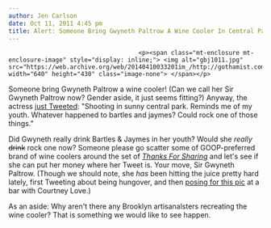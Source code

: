 ```yaml
---
author: Jen Carlson
date: Oct 11, 2011 4:45 pm
title: Alert: Someone Bring Gwyneth Paltrow A Wine Cooler In Central Park
---
```


	
										<p><span class="mt-enclosure mt-enclosure-image" style="display: inline;"> <img alt="gbj1011.jpg" src="https://web.archive.org/web/20140410033201im_/http://gothamist.com/attachments/arts_jen/gbj1011.jpg" width="640" height="430" class="image-none"> </span></p>

<p>Someone bring Gwyneth Paltrow a wine cooler! (Can we call her Sir Gwyneth Paltrow now? Gender aside, it just seems fitting?) Anyway, the actress <a href="https://web.archive.org/web/20140410033201/http://twitter.com/#!/GwynethPaltrow/status/123834535547912193">just Tweeted</a>: &quot;Shooting in sunny central park. Reminds me of my youth. Whatever happened to bartles and jaymes? Could rock one of those things.&quot;</p>

<p>Did Gwyneth really drink Bartles &amp; Jaymes in her youth? Would she <em>really</em> <strike>drink</strike> rock one now? Someone please go scatter some of GOOP-preferred brand of wine coolers around the set of <a href="https://web.archive.org/web/20140410033201/http://www.imdb.com/title/tt1932718/"><em>Thanks For Sharing</em></a> and let&apos;s see if she can put her money where her Tweet is. Your move, Sir Gwyneth Paltrow. (Though we should note, she <em>has</em> been hitting the juice pretty hard lately, first Tweeting about being hungover, and then <a href="https://web.archive.org/web/20140410033201/http://twitter.com/#!/Courtney/status/117493308703510528/photo/1">posing for this pic</a> at a bar with Courtney Love.)</p>

<p>As an aside: Why aren&apos;t there any Brooklyn artisanalsters recreating the wine cooler? That is something we would like to see happen.</p>					
										
									
				